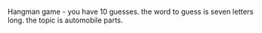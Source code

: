 Hangman game - you have 10 guesses.  the word to guess is seven letters long.  the topic is automobile parts.